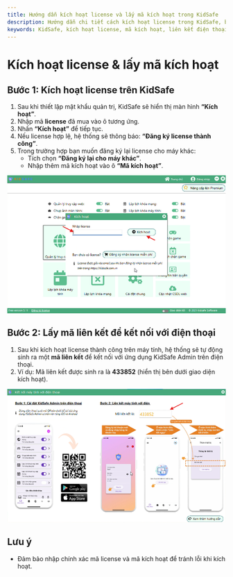 ```yaml
---
title: Hướng dẫn kích hoạt license và lấy mã kích hoạt trong KidSafe
description: Hướng dẫn chi tiết cách kích hoạt license trong KidSafe, bao gồm nhập mã license, đăng ký lại cho máy khác, và lấy mã liên kết để kết nối với điện thoại.
keywords: KidSafe, kích hoạt license, mã kích hoạt, liên kết điện thoại, quản lý máy tính, hướng dẫn KidSafe
---
```


# Kích hoạt license & lấy mã kích hoạt

## Bước 1: Kích hoạt license trên KidSafe

1. Sau khi thiết lập mật khẩu quản trị, KidSafe sẽ hiển thị màn hình **“Kích hoạt”**.
2. Nhập mã **license** đã mua vào ô tương ứng.
3. Nhấn **“Kích hoạt”** để tiếp tục.
4. Nếu license hợp lệ, hệ thống sẽ thông báo: **“Đăng ký license thành công”**.
5. Trong trường hợp bạn muốn đăng ký lại license cho máy khác:
    - Tích chọn **“Đăng ký lại cho máy khác”**.
    - Nhập thêm mã kích hoạt vào ô **“Mã kích hoạt”**.

![Image 4](../img/p4.png)

## Bước 2: Lấy mã liên kết để kết nối với điện thoại

1. Sau khi kích hoạt license thành công trên máy tính, hệ thống sẽ tự động sinh ra một **mã liên kết** để kết nối với ứng dụng KidSafe Admin trên điện thoại.
2. Ví dụ: Mã liên kết được sinh ra là **433852** (hiển thị bên dưới giao diện kích hoạt).

![Image 5](../img/p5.png)

## Lưu ý

-   Đảm bảo nhập chính xác mã license và mã kích hoạt để tránh lỗi khi kích hoạt.
